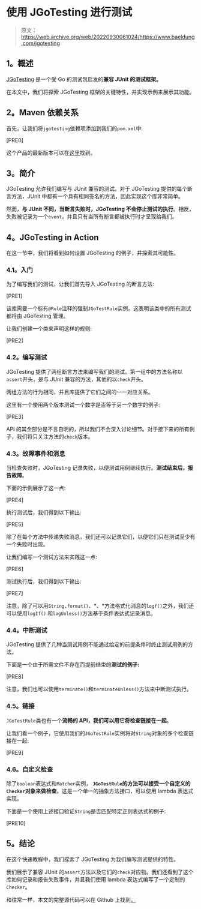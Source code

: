 # 使用 JGoTesting 进行测试

> 原文：<https://web.archive.org/web/20220930061024/https://www.baeldung.com/jgotesting>

## **1。概述**

[JGoTesting](https://web.archive.org/web/20221128111138/https://gitlab.com/tastapod/jgotesting) 是一个受 Go 的测试包启发的**兼容 JUnit 的测试框架。**

在本文中，我们将探索 JGoTesting 框架的关键特性，并实现示例来展示其功能。

## **2。Maven 依赖关系**

首先，让我们将`jgotesting`依赖项添加到我们的`pom.xml`中:

[PRE0]

这个产品的最新版本可以在[这里](https://web.archive.org/web/20221128111138/https://search.maven.org/classic/#search%7Cgav%7C1%7Cg%3A%22org.jgotesting%22%20AND%20a%3A%22jgotesting%22)找到。

## **3。简介**

JGoTesting 允许我们编写与 JUnit 兼容的测试。对于 JGoTesting 提供的每个断言方法，JUnit 中都有一个具有相同签名的方法，因此实现这个库非常简单。

然而，**与 JUnit 不同，当断言失败时，JGoTesting 不会停止测试的执行**。相反，失败被记录为一个`event`，并且只有当所有断言都被执行时才呈现给我们。

## **4。JGoTesting in Action**

在这一节中，我们将看到如何设置 JGoTesting 的例子，并探索其可能性。

### **4.1。入门**

为了编写我们的测试，让我们首先导入 JGoTesting 的断言方法:

[PRE1]

该库需要一个标有`@Rule`注释的强制`JGoTestRule`实例。这表明该类中的所有测试都将由 JGoTesting 管理。

让我们创建一个类来声明这样的规则:

[PRE2]

### **4.2。编写测试**

JGoTesting 提供了两组断言方法来编写我们的测试。第一组中的方法名称以`assert`开头，是与 JUnit 兼容的方法，其他的以`check`开头。

两组方法的行为相同，并且库提供了它们之间的一一对应关系。

这里有一个使用两个版本测试一个数字是否等于另一个数字的例子:

[PRE3]

API 的其余部分是不言自明的，所以我们不会深入讨论细节。对于接下来的所有例子，我们将只关注方法的`check`版本。

### **4.3。故障事件和消息**

当检查失败时，JGoTesting 记录失败，以便测试用例继续执行。**测试结束后，报告故障**。

下面的示例展示了这一点:

[PRE4]

执行测试后，我们得到以下输出:

[PRE5]

除了在每个方法中传递失败消息，我们还可以记录它们，以便它们只在测试至少有一个失败时出现。

让我们编写一个测试方法来实践这一点:

[PRE6]

测试执行后，我们得到以下输出:

[PRE7]

注意，除了可以用`String.format()`、*、*方法格式化消息的`logf()`之外，我们还可以使用`logIf()` 和`logUnless()`方法基于条件表达式记录消息。

### 4.4。中断测试

JGoTesting 提供了几种当测试用例不能通过给定的前提条件时终止测试用例的方法。

下面是一个由于所需文件不存在而提前结束的**测试的例子:**

[PRE8]

注意，我们也可以使用`terminate()`和`terminateUnless()`方法来中断测试执行。

### **4.5。链接**

`JGoTestRule`类也有一个**流畅的 API，我们可以用它将检查链接在一起**。

让我们看一个例子，它使用我们的`JGoTestRule`实例将对`String`对象的多个检查链接在一起:

[PRE9]

### 4.6。自定义检查

除了`boolean`表达式和`Matcher`实例， **`JGoTestRule`的方法可以接受一个自定义的`Checker`对象来做检查**。这是一个单一的抽象方法接口，可以使用 lambda 表达式实现。

下面是一个使用上述接口验证`String`是否匹配特定正则表达式的例子:

[PRE10]

## **5。结论**

在这个快速教程中，我们探索了 JGoTesting 为我们编写测试提供的特性。

我们展示了兼容 JUnit 的`assert`方法以及它们的`check`对应物。我们还看到了这个库如何记录和报告失败事件，并且我们使用 lambda 表达式编写了一个定制的`Checker`。

和往常一样，本文的完整源代码可以在 Github 上找到[。](https://web.archive.org/web/20221128111138/https://github.com/eugenp/tutorials/tree/master/testing-modules/assertion-libraries)